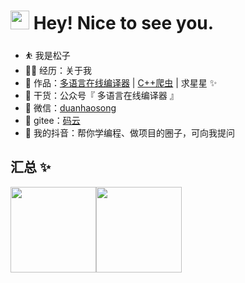 ## <h1><img src="https://emojis.slackmojis.com/emojis/images/1531849430/4246/blob-sunglasses.gif?1531849430" width="30"/> Hey! Nice to see you.</h1>

- ⛹ 我是松子
- 👨‍💻 经历：<a  target="_blank">关于我</a>
- 🏡 作品：<a href="https://codecompiler.top/" target="_blank">多语言在线编译器</a> | <a href="https://github.com/3534358548/crawler" target="_blank">C++爬虫</a> | <a  target="_blank">求星星 ✨</a>
- 🌱 干货：<a target="_blank">公众号『 多语言在线编译器 』</a>
- 💬 微信：<a href="https://tiebapic.baidu.com/forum/w%3D580%3B/sign=19a08839e6cc7cd9fa2d34d1093a203f/5fdf8db1cb134954bc2c7bb0134e9258d1094a30.jpg?tbpicau=2022-04-05-05_cf8b232fa0812119b2578f9b269331d6" target="_blank">duanhaosong</a>
- 🤔 gitee：<a href="https://gitee.com/pine-nut/" target="_blank">码云</a>
- 👭 我的抖音：<a target="_blank" >帮你学编程、做项目的圈子，可向我提问</a>

## 汇总 ✨

<img align="" height="137px" src="https://github-readme-stats.vercel.app/api?username=3534358548&langs_count=8&hide_title=true&hide_border=true&show_icons=true&include_all_commits=true&line_height=21&bg_color=0,EC6C6C,FFD479,FFFC79,73FA79&theme=graywhite&locale=cn" /><img align="" height="137px" src="https://github-readme-stats.vercel.app/api/top-langs/?username=3534358548&hide_title=true&hide_border=true&layout=compact&bg_color=0,73FA79,73FDFF,D783FF&theme=graywhite&locale=cn&langs_count=6" />  
